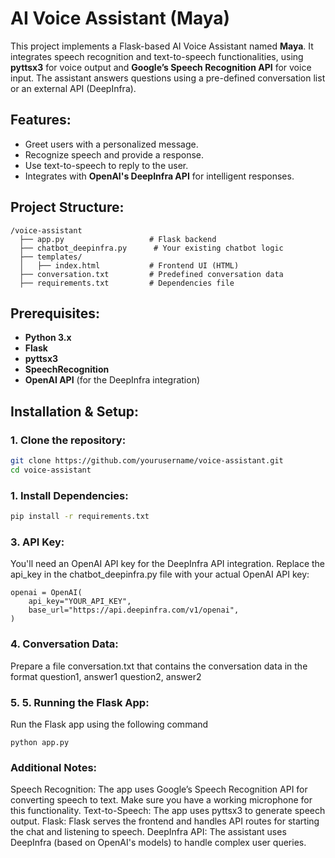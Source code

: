 # AI Voice Assistant (Maya)

This project implements a Flask-based AI Voice Assistant named **Maya**. It integrates speech recognition and text-to-speech functionalities, using **pyttsx3** for voice output and **Google’s Speech Recognition API** for voice input. The assistant answers questions using a pre-defined conversation list or an external API (DeepInfra).

## Features:
- Greet users with a personalized message.
- Recognize speech and provide a response.
- Use text-to-speech to reply to the user.
- Integrates with **OpenAI's DeepInfra API** for intelligent responses.

## Project Structure:
```
/voice-assistant
  ├── app.py                   # Flask backend
  ├── chatbot_deepinfra.py      # Your existing chatbot logic
  ├── templates/
  │   ├── index.html           # Frontend UI (HTML)
  ├── conversation.txt         # Predefined conversation data
  ├── requirements.txt         # Dependencies file
```

## Prerequisites:
- **Python 3.x**
- **Flask**
- **pyttsx3**
- **SpeechRecognition**
- **OpenAI API** (for the DeepInfra integration)

## Installation & Setup:

### 1. Clone the repository:
```bash
git clone https://github.com/yourusername/voice-assistant.git
cd voice-assistant
```
### 1. Install Dependencies:
```bash
pip install -r requirements.txt
```

### 3. API Key:
You'll need an OpenAI API key for the DeepInfra API integration.
Replace the api_key in the chatbot_deepinfra.py file with your actual OpenAI API key:

```
openai = OpenAI(
    api_key="YOUR_API_KEY",
    base_url="https://api.deepinfra.com/v1/openai",
)
```
### 4. Conversation Data:
Prepare a file conversation.txt that contains the conversation data in the format
  question1, answer1
  question2, answer2

### 5. 5. Running the Flask App:
Run the Flask app using the following command
```
python app.py

```
### Additional Notes:
Speech Recognition: The app uses Google’s Speech Recognition API for converting speech to text. Make sure you have a working microphone for this functionality.
Text-to-Speech: The app uses pyttsx3 to generate speech output.
Flask: Flask serves the frontend and handles API routes for starting the chat and listening to speech.
DeepInfra API: The assistant uses DeepInfra (based on OpenAI's models) to handle complex user queries.


